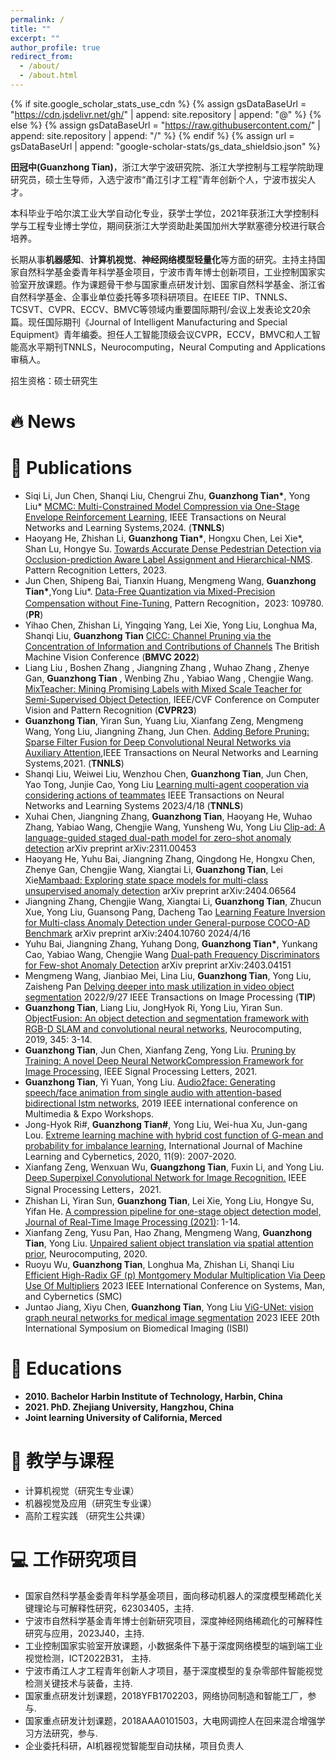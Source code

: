 ```yaml
---
permalink: /
title: ""
excerpt: ""
author_profile: true
redirect_from: 
  - /about/
  - /about.html
---
```


{% if site.google_scholar_stats_use_cdn %}
{% assign gsDataBaseUrl = "https://cdn.jsdelivr.net/gh/" | append: site.repository | append: "@" %}
{% else %}
{% assign gsDataBaseUrl = "https://raw.githubusercontent.com/" | append: site.repository | append: "/" %}
{% endif %}
{% assign url = gsDataBaseUrl | append: "google-scholar-stats/gs_data_shieldsio.json" %}

<span class='anchor' id='about-me'></span>

**田冠中(Guanzhong Tian)**，浙江大学宁波研究院、浙江大学控制与工程学院助理研究员，硕士生导师，入选宁波市“甬江引才工程”青年创新个人，宁波市拔尖人才。

本科毕业于哈尔滨工业大学自动化专业，获学士学位，2021年获浙江大学控制科学与工程专业博士学位，期间获浙江大学资助赴美国加州大学默塞德分校进行联合培养。

长期从事**机器感知**、**计算机视觉**、**神经网络模型轻量化**等方面的研究。主持主持国家自然科学基金委青年科学基金项目，宁波市青年博士创新项目，工业控制国家实验室开放课题。作为课题骨干参与国家重点研发计划、国家自然科学基金、浙江省自然科学基金、企事业单位委托等多项科研项目。在IEEE TIP、TNNLS、TCSVT、CVPR、ECCV、BMVC等领域内重要国际期刊/会议上发表论文20余篇。现任国际期刊《Journal of Intelligent Manufacturing and Special Equipment》青年编委。担任人工智能顶级会议CVPR，ECCV，BMVC和人工智能高水平期刊TNNLS，Neurocomputing，Neural Computing and Applications审稿人。

招生资格：硕士研究生
# 🔥 News 


# 📝 Publications 
- Siqi Li, Jun Chen, Shanqi Liu, Chengrui Zhu, **Guanzhong Tian\***, Yong Liu* [MCMC: Multi-Constrained Model Compression via One-Stage Envelope Reinforcement Learning](https://ieeexplore.ieee.org/abstract/document/10416765/), IEEE Transactions on Neural Networks and Learning Systems,2024. (**TNNLS**)
- Haoyang He, Zhishan Li, **Guanzhong Tian\***, Hongxu Chen, Lei Xie*, Shan Lu, Hongye Su. [Towards Accurate Dense Pedestrian Detection via Occlusion-prediction Aware Label Assignment and Hierarchical-NMS](https://www.sciencedirect.com/science/article/pii/S0167865523002398). Pattern Recognition Letters, 2023.
- Jun Chen, Shipeng Bai, Tianxin Huang, Mengmeng Wang, **Guanzhong Tian\***,Yong Liu*. [Data-Free Quantization via Mixed-Precision Compensation without Fine-Tuning](https://www.sciencedirect.com/science/article/pii/S0031320323004788), Pattern Recognition，2023: 109780.(**PR**)
- Yihao Chen, Zhishan Li, Yingqing Yang, Lei Xie, Yong Liu, Longhua Ma, Shanqi Liu, **Guanzhong Tian** [CICC: Channel Pruning via the Concentration of Information and Contributions of Channels](https://bmvc2022.mpi-inf.mpg.de/0243.pdf) The British Machine Vision Conference (**BMVC 2022**)
- Liang Liu , Boshen Zhang , Jiangning Zhang , Wuhao Zhang , Zhenye Gan, **Guanzhong Tian** , Wenbing Zhu , Yabiao Wang , Chengjie Wang. [MixTeacher: Mining Promising Labels with Mixed Scale Teacher for Semi-Supervised Object Detection](http://openaccess.thecvf.com/content/CVPR2023/html/Liu_MixTeacher_Mining_Promising_Labels_With_Mixed_Scale_Teacher_for_Semi-Supervised_CVPR_2023_paper.html), IEEE/CVF Conference on Computer Vision and Pattern Recognition (**CVPR23**)
- **Guanzhong Tian**, Yiran Sun, Yuang Liu, Xianfang Zeng, Mengmeng Wang, Yong Liu, Jiangning Zhang, Jun Chen. [Adding Before Pruning: Sparse Filter Fusion for Deep Convolutional Neural Networks via Auxiliary Attention](https://ieeexplore.ieee.org/abstract/document/9530256/),IEEE Transactions on Neural Networks and Learning Systems,2021. (**TNNLS**)
- Shanqi Liu, Weiwei Liu, Wenzhou Chen, **Guanzhong Tian**, Jun Chen, Yao Tong, Junjie Cao, Yong Liu [Learning multi-agent cooperation via considering actions of teammates](https://ieeexplore.ieee.org/abstract/document/10103926/) IEEE Transactions on Neural Networks and Learning Systems 2023/4/18 (**TNNLS**)
- Xuhai Chen, Jiangning Zhang, **Guanzhong Tian**, Haoyang He, Wuhao Zhang, Yabiao Wang, Chengjie Wang, Yunsheng Wu, Yong Liu [Clip-ad: A language-guided staged dual-path model for zero-shot anomaly detection](https://arxiv.org/abs/2311.00453) arXiv preprint arXiv:2311.00453
- Haoyang He, Yuhu Bai, Jiangning Zhang, Qingdong He, Hongxu Chen, Zhenye Gan, Chengjie Wang, Xiangtai Li, **Guanzhong Tian**, Lei Xie[Mambaad: Exploring state space models for multi-class unsupervised anomaly detection](https://arxiv.org/abs/2404.06564) arXiv preprint arXiv:2404.06564
- Jiangning Zhang, Chengjie Wang, Xiangtai Li, **Guanzhong Tian**, Zhucun Xue, Yong Liu, Guansong Pang, Dacheng Tao [Learning Feature Inversion for Multi-class Anomaly Detection under General-purpose COCO-AD Benchmark](https://arxiv.org/abs/2404.10760) arXiv preprint arXiv:2404.10760 2024/4/16
- Yuhu Bai, Jiangning Zhang, Yuhang Dong, **Guanzhong Tian\***, Yunkang Cao, Yabiao Wang, Chengjie Wang [Dual-path Frequency Discriminators for Few-shot Anomaly Detection](https://arxiv.org/abs/2403.04151) arXiv preprint arXiv:2403.04151
- Mengmeng Wang, Jianbiao Mei, Lina Liu, **Guanzhong Tian**, Yong Liu, Zaisheng Pan [Delving deeper into mask utilization in video object segmentation](https://ieeexplore.ieee.org/abstract/document/9904497/) 2022/9/27 IEEE Transactions on Image Processing (**TIP**)
- **Guanzhong Tian**, Liang Liu, JongHyok Ri, Yong Liu, Yiran Sun. [ObjectFusion: An object detection and segmentation framework with RGB-D SLAM and convolutional neural networks](https://www.sciencedirect.com/science/article/pii/S0925231219301377), Neurocomputing, 2019, 345: 3-14.
- **Guanzhong Tian**, Jun Chen, Xianfang Zeng, Yong Liu. [Pruning by Training: A novel Deep Neural NetworkCompression Framework for Image Processing](https://ieeexplore.ieee.org/abstract/document/9335028/), IEEE Signal Processing Letters, 2021.
- **Guanzhong Tian**, Yi Yuan, Yong Liu. [Audio2face: Generating speech/face animation from single audio with attention-based bidirectional lstm networks](https://ieeexplore.ieee.org/abstract/document/8795082), 2019 IEEE international conference on Multimedia & Expo Workshops.
- Jong-Hyok Ri#, **Guanzhong Tian#**, Yong Liu, Wei-hua Xu, Jun-gang Lou. [Extreme learning machine with hybrid cost function of G-mean and probability for imbalance learning](https://link.springer.com/article/10.1007/s13042-020-01090-x), International Journal of Machine Learning and Cybernetics, 2020, 11(9): 2007-2020.
- Xianfang Zeng, Wenxuan Wu, **Guangzhong Tian**, Fuxin Li, and Yong Liu. [Deep Superpixel Convolutional Network for Image Recognition.](https://ieeexplore.ieee.org/abstract/document/9416861/) IEEE Signal Processing Letters，2021. 
- Zhishan Li, Yiran Sun, **Guanzhong Tian**, Lei Xie, Yong Liu, Hongye Su, Yifan He. [A compression pipeline for one-stage object detection model, Journal of Real-Time Image Processing (2021)](https://link.springer.com/article/10.1007/s11554-020-01053-z): 1-14.
- Xianfang Zeng, Yusu Pan, Hao Zhang, Mengmeng Wang, **Guanzhong Tian**, Yong Liu. [Unpaired salient object translation via spatial attention prior](https://www.sciencedirect.com/science/article/pii/S0925231220313564), Neurocomputing, 2020.
- Ruoyu Wu, **Guanzhong Tian**, Longhua Ma, Zhishan Li, Shanqi Liu [Efficient High-Radix GF (p) Montgomery Modular Multiplication Via Deep Use Of Multipliers](https://ieeexplore.ieee.org/abstract/document/10394345/) 2023 IEEE International Conference on Systems, Man, and Cybernetics (SMC)
- Juntao Jiang, Xiyu Chen, **Guanzhong Tian**, Yong Liu [ViG-UNet: vision graph neural networks for medical image segmentation](https://ieeexplore.ieee.org/abstract/document/10230496/) 2023 IEEE 20th International Symposium on Biomedical Imaging (ISBI)

# 📖 Educations
- **2010. Bachelor Harbin Institute of Technology, Harbin, China**
- **2021. PhD. Zhejiang University, Hangzhou, China**
- **Joint learning University of California, Merced**

# 📖 教学与课程
- 计算机视觉（研究生专业课）
- 机器视觉及应用（研究生专业课）
- 高阶工程实践 （研究生公共课）


# 💻 工作研究项目
- 国家自然科学基金委青年科学基金项目，面向移动机器人的深度模型稀疏化关键理论与可解释性研究，62303405，主持.
- 宁波市自然科学基金青年博士创新研究项目，深度神经网络稀疏化的可解释性研究与应用，2023J40，主持.
- 工业控制国家实验室开放课题，小数据条件下基于深度网络模型的端到端工业视觉检测，ICT2022B31， 主持.
- 宁波市甬江人才工程青年创新人才项目，基于深度模型的复杂零部件智能视觉检测关键技术与装备，主持.
- 国家重点研发计划课题，2018YFB1702203，网络协同制造和智能工厂，参与.
- 国家重点研发计划课题，2018AAA0101503，大电网调控人在回来混合增强学习方法研究，参与.
- 企业委托科研，AI机器视觉智能型自动扶梯，项目负责人
